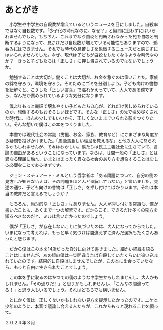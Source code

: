 # あとがき

　小学生や中学生の自殺数が増えているというニュースを目にしました。自殺率ではなく自殺数です。「少子化の時代なのに、なぜ？」と疑問に思わずにはいられませんでした。もちろん、これまでなら自殺と判断されなかった死を自殺と判断するようになって、見かけだけ自殺数が増えている可能性もありますので、鵜呑みにはできません。それでも時代の息苦しさを象徴するニュースだと感じずにはいられませんでした。なぜ、現代は子どもが自殺をしたくなるような時代なのか？　きっと子どもたちは「正しさ」に押し潰されているのではないでしょうか。

　勉強することは大切だ。働くことは大切だ。お金を稼ぐのは偉いことだ。家族の絆を守ろう。環境を守ろう。そのためにゴミを分別しよう。子ども向けの書物を紐解くと、こうした「正しい言葉」で溢れかえっていて、大人である僕ですら、なんだか責められているような気分になります。

　僕よりもっと繊細で壊れやすい子どもたちの心が、どれだけ苦しめられているのか、想像するのもおそろしいほどです。そんな「正しさ」の光で埋め尽くされた時代に、ほんの少しでもいいから、正しくないままでいられる影をつくりたい。そんな想いで僕はこの本をつくりました。

　本書では現代社会の常識（労働、お金、家族、教育など）にさまざまな角度から疑問を投げかけました。「馬鹿馬鹿しい理屈を教えるな」と他の大人に怒られるかもしれませんが、それはおかしい。僕たちは民主主義社会に生きていて、言論の自由があるということになっています。ならば、世間一般の「正しさ」とは異なる理屈に触れ、いまとはまったく異なる社会のあり方を想像することはむしろ必要なことであるはずです。

　ジョン・スチュアート・ミルという哲学者は「ある問題について、自分の側の見方しか知らない人は、その問題をほとんど理解していない」と言いました。先述の通り、子ども向けの書物は「正しさ」を押し付けてばかりいます。それは本当の教育だと言えるでしょうか？

　もちろん、絶対的な「正しさ」はありません。大人が押し付ける常識も、僕が書いたことも、あくまで一つの解釈です。だからこそ、できるだけ多くの見方を知るべきなのだと、ミルは言いたかったのでしょう。

　僕が「正しさ」が存在しないことに気づいたのは、大人になってからでした。いまになって考えれば、もっと早く気づけば間違えずに済んだ選択もたくさんあったと感じます。

　だから僕はこの本を14歳だった自分に向けて書きました。細かい経緯を語ることはしませんが、あの頃の僕は一歩間違えれば自殺していたくらいに追い込まれていたのです。結果的に自殺はしませんでしたが、この本に出会っていたなら、もっと自由に生きられたことでしょう。

　この本を手に取るのはかつての僕のような中学生かもしれませんし、大人かもしれません。「その通りだ！」と思うかもしれませんし、「こんなの間違ってる！」と思う人もいるでしょう。それはどちらでも構いません。

　とにかく僕は、正しくないかもしれない見方を提示したかったのです。ニケと少年のように、本音で議論し合える人たちが、これからもっと現れることを願って。

２０２４年３月
